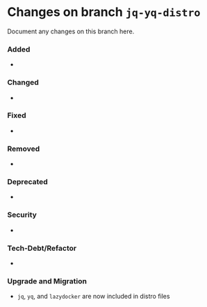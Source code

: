 # Changes on branch `jq-yq-distro`
Document any changes on this branch here.
### Added
- 

### Changed
- 

### Fixed
- 

### Removed
- 

### Deprecated
- 

### Security
- 

### Tech-Debt/Refactor
- 

### Upgrade and Migration
- `jq`, `yq`, and `lazydocker` are now included in distro files
